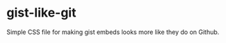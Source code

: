 gist-like-git
=============

Simple CSS file for making gist embeds looks more like they do on Github.
